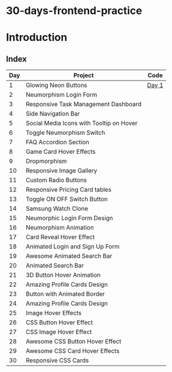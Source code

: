 # 30-days-frontend-practice

# Introduction

## Index

Day	  | Project  | Code
------ | ----------- | ---
1 | Glowing Neon Buttons | [Day 1](karanrao-github/30-days-frontend-practice/tree/main/Day%201)
2| Neumorphism Login Form |
3| Responsive Task Management Dashboard |
4|Side Navigation Bar |
5|Social Media Icons with Tooltip on Hover |
6|Toggle Neumorphism Switch |
7|FAQ Accordion Section |
8|Game Card Hover Effects |
9|Dropmorphism |
10|Responsive Image Gallery|
11|Custom Radio Buttons |
12|Responsive Pricing Card tables |
13| Toggle ON OFF Switch Button |
14|Samsung Watch Clone |
15|Neumorphic Login Form Design
16|Neumorphism Animation
17|Card Reveal Hover Effect
18|Animated Login and Sign Up Form
19|Awesome Animated Search Bar
20|Animated Search Bar
21|3D Button Hover Animation
22|Amazing Profile Cards Design
23|Button with Animated Border
24|Amazing Profile Cards Design
25|Image Hover Effects
26|CSS Button Hover Effect
27|CSS Image Hover Effect
28|Awesome CSS Button Hover Effect
29|Awesome CSS Card Hover Effects
30|Responsive CSS Cards
